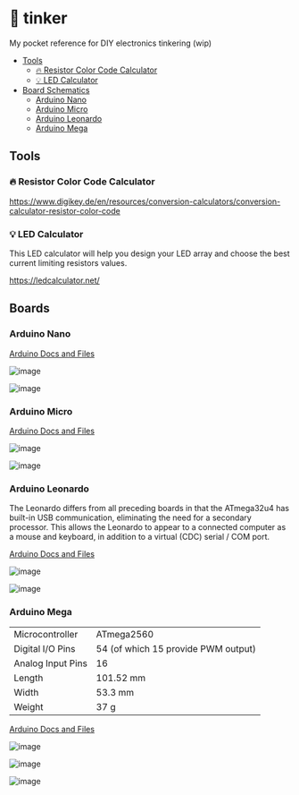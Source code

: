 # 🔧 tinker
My pocket reference for DIY electronics tinkering (wip)

- [Tools](#tools)
  * [🔥 Resistor Color Code Calculator](#---resistor-color-code-calculator)
  * [💡 LED Calculator](#---led-calculator)
- [Board Schematics](#boards)
  * [Arduino Nano](#arduino-nano)
  * [Arduino Micro](#arduino-micro)
  * [Arduino Leonardo](#arduino-leonardo)
  * [Arduino Mega](#arduino-mega)

## Tools

### 🔥 Resistor Color Code Calculator

https://www.digikey.de/en/resources/conversion-calculators/conversion-calculator-resistor-color-code

### 💡 LED Calculator

This LED calculator will help you design your LED array and choose the best current limiting resistors values. 

https://ledcalculator.net/

## Boards

### Arduino Nano

[Arduino Docs and Files](https://docs.arduino.cc/hardware/nano)

![image](https://github.com/mistress-of-loft-and-spire/tinker/assets/2915643/1ea123a3-be01-453f-ac08-6e852713c09f)

![image](https://github.com/mistress-of-loft-and-spire/tinker/assets/2915643/cc39b6b5-bf39-4b89-8852-e17c8f5980f1)

### Arduino Micro

[Arduino Docs and Files](https://docs.arduino.cc/hardware/micro)

![image](https://github.com/mistress-of-loft-and-spire/tinker/assets/2915643/a89ea130-5063-4354-9625-a18e79e18b73)

![image](https://github.com/mistress-of-loft-and-spire/tinker/assets/2915643/8a8eea06-fe05-43f9-bdc2-7868147841d1)

### Arduino Leonardo

The Leonardo differs from all preceding boards in that the ATmega32u4 has built-in USB communication, eliminating the need for a secondary processor. This allows the Leonardo to appear to a connected computer as a mouse and keyboard, in addition to a virtual (CDC) serial / COM port.

[Arduino Docs and Files](https://docs.arduino.cc/hardware/leonardo)

![image](https://github.com/mistress-of-loft-and-spire/tinker/assets/2915643/581121a0-7430-47e4-ab24-78f88302df8b)

![image](https://github.com/mistress-of-loft-and-spire/tinker/assets/2915643/2c5cf11d-8856-43d8-967a-9ce36370e3a9)

### Arduino Mega

|||
|---|---|
|Microcontroller|ATmega2560|
|Digital I/O Pins|54 (of which 15 provide PWM output)|
|Analog Input Pins|16|
|Length |	101.52 mm|
|Width |	53.3 mm|
|Weight |	37 g|

[Arduino Docs and Files](https://docs.arduino.cc/hardware/mega-2560)

![image](https://github.com/mistress-of-loft-and-spire/tinker/assets/2915643/1270befb-aeeb-4988-a477-eeb4bf428bee)

![image](https://github.com/mistress-of-loft-and-spire/tinker/assets/2915643/cd71cbd2-9651-4978-9d6a-9835a03e5499)

![image](https://github.com/mistress-of-loft-and-spire/tinker/assets/2915643/7d7bed28-1d80-451b-affc-a82f96744104)

